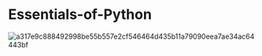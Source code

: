 
# Essentials-of-Python 
![a317e9c888492998be55b557e2cf546464d435b11a79090eea7ae34ac64443bf](https://github.com/user-attachments/assets/c1825319-8def-484a-abb2-d419ce317038)


